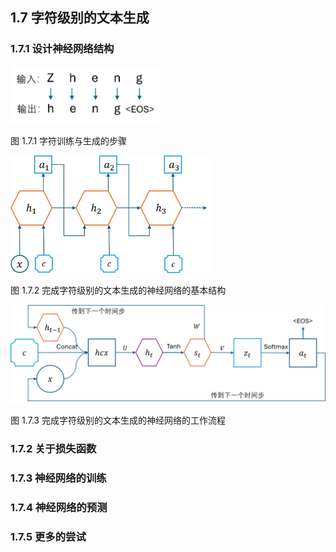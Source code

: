 
## 1.7 字符级别的文本生成


### 1.7.1 设计神经网络结构


<img src="./img/generate_names_0.png" width=240>

图 1.7.1 字符训练与生成的步骤

<img src="./img/generate_names_1.png" width=320>

图 1.7.2 完成字符级别的文本生成的神经网络的基本结构

<img src="./img/generate_names.png" width=640>

图 1.7.3 完成字符级别的文本生成的神经网络的工作流程


### 1.7.2 关于损失函数

### 1.7.3 神经网络的训练

### 1.7.4 神经网络的预测

### 1.7.5 更多的尝试

